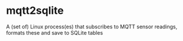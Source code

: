 # mqtt2sqlite
A (set of) Linux process(es) that subscribes to MQTT sensor readings, formats these and save to SQLite tables
